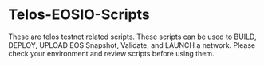 # Telos-EOSIO-Scripts
These are telos testnet related scripts. These scripts can be used to BUILD, DEPLOY, UPLOAD EOS Snapshot, Validate, and LAUNCH a network. Please check your environment and review scripts before using them.

